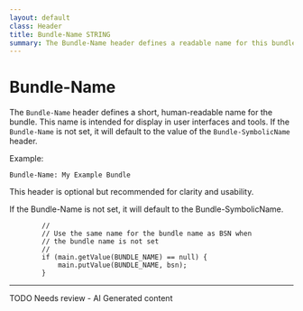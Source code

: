 ```yaml
---
layout: default
class: Header
title: Bundle-Name STRING
summary: The Bundle-Name header defines a readable name for this bundle. This should be a short, hu- man-readable name that can contain spaces. 
---
```


# Bundle-Name

The `Bundle-Name` header defines a short, human-readable name for the bundle. This name is intended for display in user interfaces and tools. If the `Bundle-Name` is not set, it will default to the value of the `Bundle-SymbolicName` header.

Example:

```
Bundle-Name: My Example Bundle
```

This header is optional but recommended for clarity and usability.

If the Bundle-Name is not set, it will default to the Bundle-SymbolicName.
	
			//
			// Use the same name for the bundle name as BSN when
			// the bundle name is not set
			//
			if (main.getValue(BUNDLE_NAME) == null) {
				main.putValue(BUNDLE_NAME, bsn);
			}



<hr />
TODO Needs review - AI Generated content